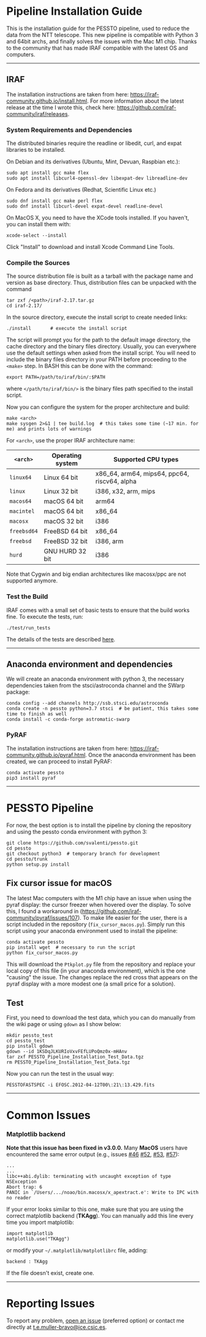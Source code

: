 # Pipeline Installation Guide

This is the installation guide for the PESSTO pipeline, used to reduce the data from the NTT telescope.
This new pipeline is compatible with Python 3 and 64bit archs, and finally solves the issues with the Mac M1 chip.
Thanks to the community that has made IRAF compatible with the latest OS and computers.


___
## IRAF

The installation instructions are taken from here: https://iraf-community.github.io/install.html.
For more information about the latest release at the time I wrote this, check here: https://github.com/iraf-community/iraf/releases.

### System Requirements and Dependencies

The distributed binaries require the readline or libedit, curl, and
expat libraries to be installed.

On Debian and its derivatives (Ubuntu, Mint, Devuan, Raspbian etc.):

```code
sudo apt install gcc make flex
sudo apt install libcurl4-openssl-dev libexpat-dev libreadline-dev
```

On Fedora and its derivatives (Redhat, Scientific Linux etc.)

```code
sudo dnf install gcc make perl flex
sudo dnf install libcurl-devel expat-devel readline-devel
```

On MacOS X, you need to have the XCode tools installed. If you
haven't, you can install them with:

```code
xcode-select --install
```

Click "Install" to download and install Xcode Command Line Tools.

### Compile the Sources

The source distribution file is built as a tarball with the package
name and version as base directory. Thus, distribution files can be
unpacked with the command

```code
tar zxf /<path>/iraf-2.17.tar.gz
cd iraf-2.17/
```

In the source directory, execute the install script to create needed
links:

```code
./install 		# execute the install script
```

The script will prompt you for the path to the default image 
directory, the cache directory and the binary files directory.
Usually, you can everywhere use the default settings when asked from 
the install script. You will need to include the binary files 
directory in your PATH before proceeding to the `<make>` step.
In BASH this can be done with the command:

```code
export PATH=/path/to/iraf/bin/:$PATH
```

where `</path/to/iraf/bin/>` is the binary files path specified to 
the install script.

Now you can configure the system for the proper architecture and build:

```code
make <arch>
make sysgen 2>&1 | tee build.log  # this takes some time (~17 min. for me) and prints lots of warnings
```

For `<arch>`, use the proper IRAF architecture name:

`<arch>`   | Operating system | Supported CPU types
-----------|------------------|---------------------------------------
`linux64`  | Linux 64 bit     | x86_64, arm64, mips64, ppc64, riscv64, alpha
`linux`    | Linux 32 bit     | i386, x32, arm, mips
`macos64`  | macOS 64 bit     | arm64
`macintel` | macOS 64 bit     | x86_64
`macosx`   | macOS 32 bit     | i386
`freebsd64`| FreeBSD 64 bit   | x86_64
`freebsd`  | FreeBSD 32 bit   | i386, arm
`hurd`     | GNU HURD 32 bit  | i386

Note that Cygwin and big endian architectures like macosx/ppc are not
supported anymore.


### Test the Build

IRAF comes with a small set of basic tests to ensure that the build
works fine.  To execute the tests, run:

```code
./test/run_tests
```

The details of the tests are described [here](https://github.com/iraf-community/iraf/blob/main/test/README.md).


___
## Anaconda environment and dependencies

We will create an anaconda environment with python 3, the necessary dependencies taken from the stsci/astroconda channel and the SWarp package:

```code
conda config --add channels http://ssb.stsci.edu/astroconda
conda create -n pessto python=3.7 stsci  # be patient, this takes some time to finish as well
conda install -c conda-forge astromatic-swarp
```

### PyRAF

The installation instructions are taken from here: https://iraf-community.github.io/pyraf.html.
Once the anaconda environment has been created, we can proceed to install PyRAF:

```code
conda activate pessto
pip3 install pyraf
```




___
# PESSTO Pipeline

For now, the best option is to install the pipeline by cloning the repository and using the pessto conda environment with python 3:

```code
git clone https://github.com/svalenti/pessto.git
cd pessto
git checkout python3  # temporary branch for development
cd pessto/trunk
python setup.py install
```

## Fix cursor issue for macOS

The latest Mac computers with the M1 chip have an issue when using the pyraf display: the cursor freezer when hovered over the display. 
To solve this, I found a workaround in (https://github.com/iraf-community/pyraf/issues/107). To make life easier for the user, 
there is a script included in the repository (`fix_cursor_macos.py`). Simply run this script using your anaconda environment used to 
install the pipeline:

```code
conda activate pessto
pip install wget  # necessary to run the script
python fix_cursor_macos.py
```

This will download the `Ptkplot.py` file from the repository and replace your local copy of this file (in your anaconda environment), which 
is the one "causing" the issue. The changes replace the red cross that appears on the pyraf display with a more modest one (a small price for a
solution).


## Test

First, you need to download the test data, which you can do manually from the wiki page or using `gdown` as I show below:

```code
mkdir pessto_test
cd pessto_test
pip install gdown
gdown --id 1KSDqJLKURIoVxvFEfLUPoQmz0x-mHAnv
tar zxf PESSTO_Pipeline_Installation_Test_Data.tgz
rm PESSTO_Pipeline_Installation_Test_Data.tgz
```

Now you can run the test in the usual way:

```code
PESSTOFASTSPEC -i EFOSC.2012-04-12T00\:21\:13.429.fits
```

___
# Common Issues

### Matplotlib backend

**Note that this issue has been fixed in v3.0.0.**
Many **MacOS** users have encountered the same error output (e.g., issues [#46](https://github.com/svalenti/pessto/issues/46) [#52](https://github.com/svalenti/pessto/issues/52), [#53](https://github.com/svalenti/pessto/issues/53), [#57](https://github.com/svalenti/pessto/issues/57)):

```code
...
...
libc++abi.dylib: terminating with uncaught exception of type NSException
Abort trap: 6
PANIC in `/Users/.../noao/bin.macosx/x_apextract.e': Write to IPC with no reader
```

If your error looks similar to this one, make sure that you are using the correct matplotlib backend (**TKAgg**). You can manually add this line every time you import matplotlib:

```code
import matplotlib
matplotlib.use("TKAgg")
```

or modify your `~/.matplotlib/matplotlibrc` file, adding:

```code
backend : TKAgg
``` 

If the file doesn't exist, create one.

___
# Reporting Issues

To report any problem, [open an issue](https://github.com/svalenti/pessto/issues) (preferred option) or contact me directly at t.e.muller-bravo@ice.csic.es.

